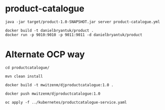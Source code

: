 product-catalogue
=================
```
java -jar target/product-1.0-SNAPSHOT.jar server product-catalogue.yml

docker build -t danielbryantuk/product .
docker run -p 9010:9010 -p 9011:9011 -d danielbryantuk/product
```

Alternate OCP way
=================
```
cd productcatalogue/

mvn clean install

docker build -t mwitzenm/djproductcatalogue:1.0 .

docker push mwitzenm/djproductcatalogue:1.0

oc apply -f ../kubernetes/productcatalogue-service.yaml
```
